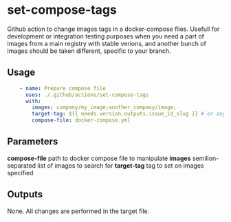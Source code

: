 # set-compose-tags
Github action to change images tags in a docker-compose files. Usefull for development or integration testing purposes when you need a part of images from a main registry with stable verions, and another bunch of images should be taken different, specific to your branch. 

## Usage
```yml
    - name: Prepare compose file
      uses: ./.github/actions/set-compose-tags
      with:
        images: company/my_image;another_company/image;
        target-tag: ${{ needs.version.outputs.issue_id_slug }} # or any fixed value
        compose-file: docker-compose.yml
```
## Parameters
**compose-file** path to docker compose file to manipulate
**images** semilion-separated list of images to search for
**target-tag** tag to set on images specified
## Outputs
 None. All changes are performed in the target file. 
